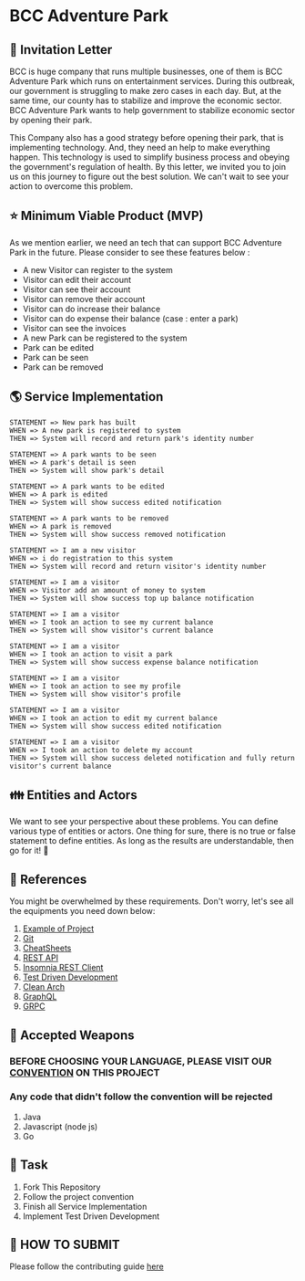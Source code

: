 # BCC Adventure Park

## :love_letter: <b>Invitation Letter</b>

BCC is huge company that runs multiple businesses, one of them is BCC Adventure Park which runs on entertainment
services. During this outbreak, our government is struggling to make zero cases in each day. But, at the same time, our
county has to stabilize and improve the economic sector. BCC Adventure Park wants to help government to stabilize
economic sector by opening their park.

This Company also has a good strategy before opening their park, that is implementing technology. And, they need an help
to make everything happen. This technology is used to simplify business process and obeying the government's regulation
of health. By this letter, we invited you to join us on this journey to figure out the best solution. We can't wait to
see your action to overcome this problem.

## :star: <b>Minimum Viable Product (MVP)</b>

As we mention earlier, we need an tech that can support BCC Adventure Park in the future. Please consider to see these
features below :

* A new Visitor can register to the system
* Visitor can edit their account
* Visitor can see their account
* Visitor can remove their account
* Visitor can do increase their balance
* Visitor can do expense their balance (case : enter a park)
* Visitor can see the invoices
* A new Park can be registered to the system
* Park can be edited
* Park can be seen
* Park can be removed

## :earth_americas: <b>Service Implementation</b>

```
STATEMENT => New park has built
WHEN => A new park is registered to system
THEN => System will record and return park's identity number

STATEMENT => A park wants to be seen
WHEN => A park's detail is seen
THEN => System will show park's detail

STATEMENT => A park wants to be edited
WHEN => A park is edited
THEN => System will show success edited notification

STATEMENT => A park wants to be removed
WHEN => A park is removed
THEN => System will show success removed notification

STATEMENT => I am a new visitor
WHEN => i do registration to this system
THEN => System will record and return visitor's identity number

STATEMENT => I am a visitor
WHEN => Visitor add an amount of money to system
THEN => System will show success top up balance notification

STATEMENT => I am a visitor
WHEN => I took an action to see my current balance
THEN => System will show visitor's current balance

STATEMENT => I am a visitor
WHEN => I took an action to visit a park
THEN => System will show success expense balance notification

STATEMENT => I am a visitor
WHEN => I took an action to see my profile
THEN => System will show visitor's profile 

STATEMENT => I am a visitor
WHEN => I took an action to edit my current balance
THEN => System will show success edited notification

STATEMENT => I am a visitor
WHEN => I took an action to delete my account
THEN => System will show success deleted notification and fully return visitor's current balance
```

## :family: <b>Entities and Actors</b>

We want to see your perspective about these problems. You can define various type of entities or actors. One thing for
sure, there is no true or false statement to define entities. As long as the results are understandable, then go for
it! :rocket:

## :blue_book: <b>References</b>

You might be overwhelmed by these requirements. Don't worry, let's see all the equipments you need down below:

1. [Example of Project](https://github.com/meong1234/fintech)
2. [Git](https://try.github.io/)
3. [CheatSheets](https://devhints.io/)
4. [REST API](https://restfulapi.net/)
5. [Insomnia REST Client](https://insomnia.rest/)
6. [Test Driven Development](https://www.freecodecamp.org/news/test-driven-development-what-it-is-and-what-it-is-not-41fa6bca02a2/)
7. [Clean Arch](https://blog.cleancoder.com/uncle-bob/2012/08/13/the-clean-architecture.html)
8. [GraphQL](https://graphql.org/)
9. [GRPC](https://grpc.io/)

## :hocho: <b>Accepted Weapons</b>

### BEFORE CHOOSING YOUR LANGUAGE, PLEASE VISIT OUR [CONVENTION](https://github.com/huf0813/bcc-adventure-park/blob/master/CONVENTION.md) ON THIS PROJECT

### Any code that didn't follow the convention will be rejected

1. Java
2. Javascript (node js)
3. Go

## :school_satchel: <b>Task</b>

1. Fork This Repository
2. Follow the project convention
3. Finish all Service Implementation
4. Implement Test Driven Development

## :gift: <b>HOW TO SUBMIT</b>

Please follow the contributing guide [here](https://github.com/huf0813/bcc-adventure-park/blob/master/CONTRIBUTING.md)